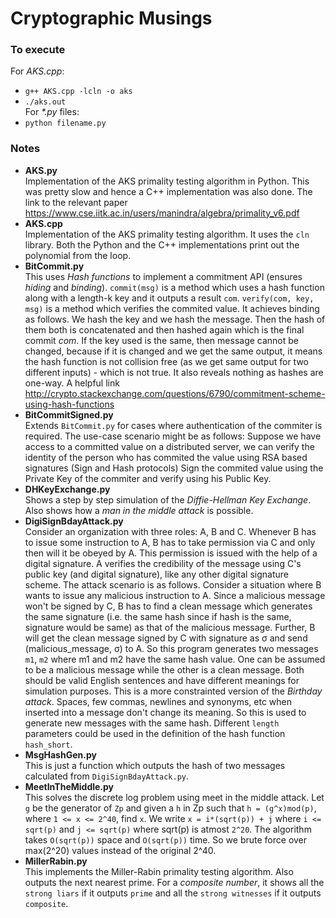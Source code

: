 # Cryptographic Musings

### To execute
For *AKS.cpp*:  
- `g++ AKS.cpp -lcln -o aks`
- `./aks.out`  
For *\*.py* files:  
- `python filename.py`  

### Notes
- **AKS.py**  
Implementation of the AKS primality testing algorithm in Python. This was pretty slow and hence a C++ implementation was also done. The link to the relevant paper <https://www.cse.iitk.ac.in/users/manindra/algebra/primality_v6.pdf>
- **AKS.cpp**  
Implementation of the AKS primality testing algorithm. It uses the `cln` library. Both the Python and the C++ implementations print out the polynomial from the loop.
- **BitCommit.py**  
This uses *Hash functions* to implement a commitment API (ensures *hiding* and *binding*). `commit(msg)` is a method which uses a hash function along with a length-k key and it outputs a result `com`. `verify(com, key, msg)` is a method which verifies the commited value. It achieves binding as follows. We hash the key and we hash the message. Then the hash of them both is concatenated and then hashed again which is the final commit *com*. If the key used is the same, then message cannot be changed, because if it is changed and we get the same output, it means the hash function is not collision free (as we get same output for two different inputs) - which is not true. It also reveals nothing as hashes are one-way. A helpful link <http://crypto.stackexchange.com/questions/6790/commitment-scheme-using-hash-functions>
- **BitCommitSigned.py**  
Extends `BitCommit.py` for cases where authentication of the commiter is required. The use-case scenario might be as follows: Suppose we have access to a committed value on a distributed server, we can verify the identity of the person who has commited the value using RSA based signatures (Sign and Hash protocols) Sign the commited value using the Private Key of the commiter and verify using his Public Key.
- **DHKeyExchange.py**  
Shows a step by step simulation of the *Diffie-Hellman Key Exchange*. Also shows how a *man in the middle attack* is possible.
- **DigiSignBdayAttack.py**  
Consider an organization with three roles: A, B and C. Whenever B has to issue some instruction to A, B has to take permission via C and only then will it be obeyed by A. This permission is issued with the help of a digital signature. A verifies the credibility of the message using C's public key (and digital signature), like any other digital signature scheme. The attack scenario is as follows. Consider a situation where B wants to issue any malicious instruction to A. Since a malicious message won't be signed by C, B has to find a clean message which generates the same signature (i.e. the same hash since if hash is the same, signature would be same) as that of the malicious message. Further, B will get the clean message signed by C with signature as σ and send (malicious_message, σ) to A. So this program generates two messages `m1`, `m2` where m1 and m2 have the same hash value. One can be assumed to be a malicious message while the other is a clean message. Both should be valid English sentences and have different meanings for simulation purposes. This is a more constrainted version of the *Birthday attack*. Spaces, few commas, newlines and synonyms, etc when inserted into a message don't change its meaning. So this is used to generate new messages with the same hash. Different `length` parameters could be used in the definition of the hash function `hash_short`.
- **MsgHashGen.py**  
This is just a function which outputs the hash of two messages calculated from `DigiSignBdayAttack.py`.
- **MeetInTheMiddle.py**  
This solves the discrete log problem using meet in the middle attack. Let `g` be the generator of `Zp` and given a `h` in Zp such that `h = (g^x)mod(p)`, where `1 <= x <= 2^40`, find `x`. We write `x = i*(sqrt(p)) + j` where `i <= sqrt(p)` and `j <= sqrt(p)` where sqrt(p) is atmost `2^20`. The algorithm takes `O(sqrt(p))` space and `O(sqrt(p))` time. So we brute force over max(2^20) values instead of the original 2^40.
- **MillerRabin.py**  
This implements the Miller-Rabin primality testing algorithm. Also outputs the next nearest prime. For a *composite number*, it shows all the `strong liars` if it outputs `prime` and all the `strong witnesses` if it outputs `composite`.



